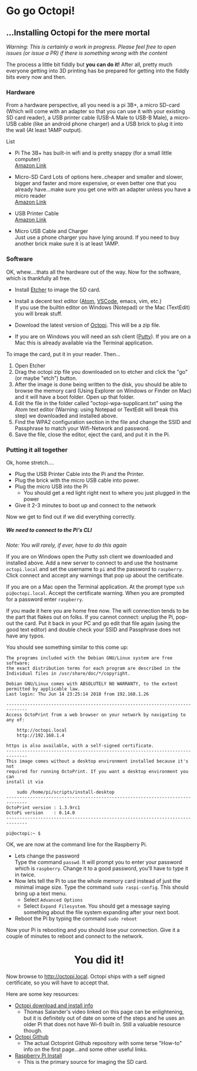 # Go go Octopi!

## ...Installing Octopi for the mere mortal


*Warning: This is certainly a work in progress. Please feel free to open issues (or issue a PR) if there is something wrong with the content*

The process a little bit fiddly but **you can do it!** After all, pretty much everyone getting into 3D printing has be prepared for getting into the fiddly bits every now and then.

### Hardware

From a hardware perspective, all you need is a pi 3B+, a micro SD-card (Which will come with an adapter so that you can use it with your existing SD card reader), a USB printer cable (USB-A Male to USB-B Male), a micro-USB cable (like an android phone charger) and a USB brick to plug it into the wall (At least 1AMP output).

List

- Pi
The 3B+ has built-in wifi and is pretty snappy (for a small little computer)<br>
[Amazon Link](https://smile.amazon.com/Raspberry-Pi-RASPBERRYPI3-MODB-1GB-Model-Motherboard/dp/B01CD5VC92/ref=sr_1_7?s=electronics&ie=UTF8&qid=1532567506&sr=1-7&keywords=raspberry+pi+3+b%2B#customerReviews)

- Micro-SD Card
Lots of options here..cheaper and smaller and slower, bigger and faster and more expensive, or even better one that you already have...make sure you get one with an adapter unless you have a micro reader<br>
[Amazon Link](https://smile.amazon.com/Samsung-MicroSDXC-Memory-Adapter-MB-MC64GA/dp/B06XFWPXYD/ref=sr_1_8?s=electronics&ie=UTF8&qid=1532567603&sr=1-8&keywords=micro+sd+card)

- USB Printer Cable<br>
[Amazon Link](https://smile.amazon.com/AmazonBasics-USB-2-0-Cable-Male/dp/B00NH11KIK/ref=sr_1_4?s=pc&ie=UTF8&qid=1532567277&sr=1-4&keywords=usb+printer+cable)

- Micro USB Cable and Charger<br>
Just use a phone charger you have lying around. If you need to buy another brick make sure it is at least 1AMP.

### Software

OK, whew....thats all the hardware out of the way. Now for the software, which is thankfully all free. 

- Install [Etcher](https://etcher.io/) to image the SD card.<br>

- Install a decent text editor ([Atom](https://atom.io/), [VSCode](https://code.visualstudio.com/), emacs, vim, etc.)<br>
If you use the builtin editor on Windows (Notepad) or the Mac (TextEdit) you will break stuff.<br>

- Download the latest version of [Octopi](https://octoprint.org/download/). This will be a zip file.

- If you are on Windows you will need an ssh client ([Putty](https://www.chiark.greenend.org.uk/~sgtatham/putty/)). If you are on a Mac this is already available via the Terminal application.<br>


To image the card, put it in your reader. Then...

1. Open Etcher
2. Drag the octopi zip file you downloaded on to etcher and click the "go" (or maybe "etch") button. 
3. After the image is done being written to the disk, you should be able to browse the memory card (Using Explorer on Windows or Finder on Mac) and it will have a boot folder. Open up that folder.
4. Edit the file in the folder called "octopi-wpa-supplicant.txt" using the Atom text editor (Warning: using Notepad or TextEdit will break this step) we downloaded and installed above.
5. Find the WPA2 configuration section in the file and change the SSID and Passphrase to match your Wifi-Network and password.
6. Save the file, close the editor, eject the card, and put it in the Pi. 


### Putting it all together

Ok, home stretch....

- Plug the USB Printer Cable into the Pi and the Printer.
- Plug the brick with the micro USB cable into power.
- Plug the micro USB into the Pi
  - You should get a red light right next to where you just plugged in the power
- Give it 2-3 minutes to boot up and connect to the network

Now we get to find out if we did everything correctly. 

##### We need to connect to the Pi's CLI 

*Note: You will rarely, if ever, have to do this again*

If you are on Windows open the Putty ssh client we downloaded and installed above. Add a new server to connect to and use the hostname `octopi.local` and set the username to `pi` and the password to `raspberry`. Click connect and accept any warnings that pop up about the certificate.

If you are on a Mac open the Terminal application. At the prompt type `ssh pi@octopi.local`. Accept the certificate warning. When you are prompted for a password enter `raspberry`.

If you made it here you are home free now. The wifi connection tends to be the part that flakes out on folks. If you cannot connect: unplug the Pi, pop-out the card. Put it back in your PC and go edit that file again (using the good text editor) and double check your SSID and Passphrase does not have any typos. 

You should see something similar to this come up:

```
The programs included with the Debian GNU/Linux system are free software;
the exact distribution terms for each program are described in the
Individual files in /usr/share/doc/*/copyright.

Debian GNU/Linux comes with ABSOLUTELY NO WARRANTY, to the extent
permitted by applicable law.
Last login: Thu Jun 14 23:25:14 2018 from 192.168.1.26

------------------------------------------------------------------------------
Access OctoPrint from a web browser on your network by navigating to any of:

    http://octopi.local
    http://192.168.1.4

https is also available, with a self-signed certificate.
------------------------------------------------------------------------------
This image comes without a desktop environment installed because it's not
required for running OctoPrint. If you want a desktop environment you can
install it via

    sudo /home/pi/scripts/install-desktop
------------------------------------------------------------------------------
OctoPrint version : 1.3.9rc1
OctoPi version    : 0.14.0
------------------------------------------------------------------------------

pi@octopi:~ $
```

OK, we are now at the command line for the Raspberry Pi.

- Lets change the password<br>
  Type the command `passwd`. It will prompt you to enter your password which is `raspberry`. Change it to a good password, you'll have to type it in twice.
- Now lets tell the Pi to use the whole memory card instead of just the minimal image size. Type the command `sudo raspi-config`. This should bring up a text menu.
  - Select `Advanced Options`
  - Select `Expand Filesystem`. You should get a message saying something about the file system expanding after your next boot.
- Reboot the Pi by typing the command `sudo reboot`

Now your Pi is rebooting and you should lose your connection. Give it a couple of minutes to reboot and connect to the network.

<h1 align="center">You did it!</h1>

Now browse to <http://octopi.local>. Octopi ships with a self signed certificate, so you will have to accept that. 

Here are some key resources:

- [Octopi download and install info](https://octoprint.org/download/)
  - Thomas Salander's video linked on this page can be enlightening, but it is definitely out of date on some of the steps and he uses an older Pi that does not have Wi-fi built in. Still a valuable resource though.
- [Octopi Github](https://github.com/guysoft/OctoPi#how-to-use-it)
  - The actual Octoprint Github repository with some terse "How-to" info on the first page...and some other useful links.
- [Raspberry Pi Install](https://www.raspberrypi.org/documentation/installation/installing-images/README.md)
  - This is the primary source for imaging the SD card.


